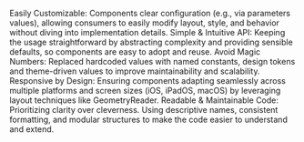 Easily Customizable: Components clear configuration (e.g., via parameters values), allowing consumers to easily modify layout, style, and behavior without diving into implementation details.
Simple & Intuitive API: Keeping the usage straightforward by abstracting complexity and providing sensible defaults, so components are easy to adopt and reuse.
Avoid Magic Numbers: Replaced hardcoded values with named constants, design tokens and theme-driven values to improve maintainability and scalability.
Responsive by Design: Ensuring components adapting seamlessly across multiple platforms and screen sizes (iOS, iPadOS, macOS) by leveraging layout techniques like GeometryReader.
Readable & Maintainable Code: Prioritizing clarity over cleverness. Using descriptive names, consistent formatting, and modular structures to make the code easier to understand and extend.

